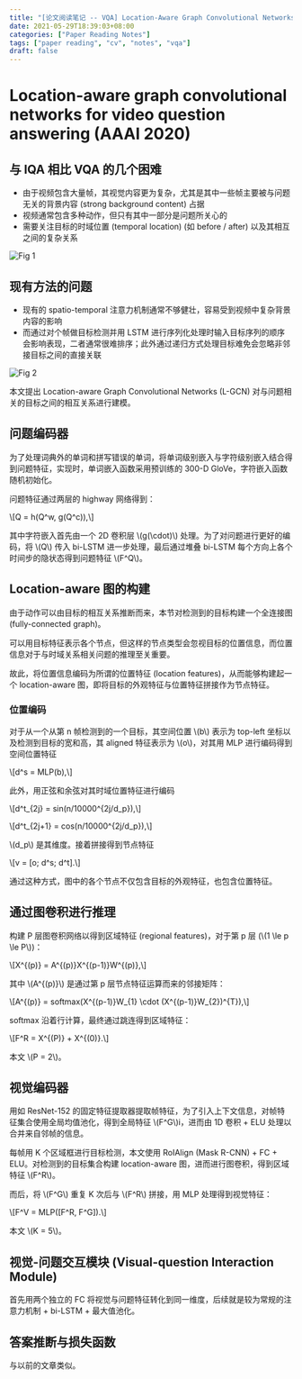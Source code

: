 ```yaml
---
title: "[论文阅读笔记 -- VQA] Location-Aware Graph Convolutional Networks (AAAI 2020)"
date: 2021-05-29T18:39:03+08:00
categories: ["Paper Reading Notes"]
tags: ["paper reading", "cv", "notes", "vqa"]
draft: false
---
```


# Location-aware graph convolutional networks for video question answering (AAAI 2020)

## 与 IQA 相比 VQA 的几个困难
+ 由于视频包含大量帧，其视觉内容更为复杂，尤其是其中一些帧主要被与问题无关的背景内容 (strong background content) 占据
+ 视频通常包含多种动作，但只有其中一部分是问题所关心的
+ 需要关注目标的时域位置 (temporal location) (如 before / after) 以及其相互之间的复杂关系

![Fig 1](/images/2021/PRN8/1.png)

## 现有方法的问题
+ 现有的 spatio-temporal 注意力机制通常不够健壮，容易受到视频中复杂背景内容的影响
+ 而通过对个帧做目标检测并用 LSTM 进行序列化处理时输入目标序列的顺序会影响表现，二者通常很难排序；此外通过递归方式处理目标难免会忽略非邻接目标之间的直接关联

![Fig 2](/images/2021/PRN8/2.png)

本文提出 Location-aware Graph Convolutional Networks (L-GCN) 对与问题相关的目标之间的相互关系进行建模。  

## 问题编码器
为了处理词典外的单词和拼写错误的单词，将单词级别嵌入与字符级别嵌入结合得到问题特征，实现时，单词嵌入函数采用预训练的 300-D GloVe，字符嵌入函数随机初始化。  

问题特征通过两层的 highway 网络得到：  

\\[Q = h(Q^w, g(Q^c)),\\]

其中字符嵌入首先由一个 2D 卷积层 \\(g(\cdot)\\) 处理。为了对问题进行更好的编码，将 \\(Q\\) 传入 bi-LSTM 进一步处理，最后通过堆叠 bi-LSTM 每个方向上各个时间步的隐状态得到问题特征 \\(F^Q\\)。  

## Location-aware 图的构建

由于动作可以由目标的相互关系推断而来，本节对检测到的目标构建一个全连接图 (fully-connected graph)。  

可以用目标特征表示各个节点，但这样的节点类型会忽视目标的位置信息，而位置信息对于与时域关系相关问题的推理至关重要。  

故此，将位置信息编码为所谓的位置特征 (location features)，从而能够构建起一个 location-aware 图，即将目标的外观特征与位置特征拼接作为节点特征。  

### 位置编码

对于从一个从第 n 帧检测到的一个目标，其空间位置 \\(b\\) 表示为 top-left 坐标以及检测到目标的宽和高，其 aligned 特征表示为 \\(o\\)，对其用 MLP 进行编码得到空间位置特征  

\\[d^s = MLP(b),\\]

此外，用正弦和余弦对其时域位置特征进行编码  

\\[d^t_{2j} = sin(n/10000^{2j/d_p}),\\]

\\[d^t_{2j+1} = cos(n/10000^{2j/d_p}),\\]

\\(d_p\\) 是其维度。接着拼接得到节点特征  

\\[v = \[o; d^s; d^t\].\\]

通过这种方式，图中的各个节点不仅包含目标的外观特征，也包含位置特征。  

## 通过图卷积进行推理

构建 P 层图卷积网络以得到区域特征 (regional features)，对于第 p 层 (\\(1 \le p \le P\\))：  

\\[X^{(p)} = A^{(p)}X^{(p-1)}W^{(p)},\\]

其中 \\(A^{(p)}\\) 是通过第 p 层节点特征运算而来的邻接矩阵：  

\\[A^{(p)} = softmax(X^{(p-1)}W_{1} \cdot (X^{(p-1)}W_{2})^{T}),\\]

softmax 沿着行计算，最终通过跳连得到区域特征：  

\\[F^R = X^{(P)} + X^{(0)}.\\]

本文 \\(P = 2\\)。  

## 视觉编码器

用如 ResNet-152 的固定特征提取器提取帧特征，为了引入上下文信息，对帧特征集合使用全局均值池化，得到全局特征 \\(F^G\\)i，进而由 1D 卷积 + ELU 处理以合并来自邻帧的信息。

每帧用 K 个区域框进行目标检测，本文使用 RoIAlign (Mask R-CNN) + FC + ELU。对检测到的目标集合构建 location-aware 图，进而进行图卷积，得到区域特征 \\(F^R\\)。

而后，将 \\(F^G\\) 重复 K 次后与 \\(F^R\\) 拼接，用 MLP 处理得到视觉特征：  

\\[F^V = MLP(\[F^R, F^G\]).\\]

本文 \\(K = 5\\)。  

## 视觉-问题交互模块 (Visual-question Interaction Module)

首先用两个独立的 FC 将视觉与问题特征转化到同一维度，后续就是较为常规的注意力机制 + bi-LSTM + 最大值池化。  

## 答案推断与损失函数
与以前的文章类似。  
